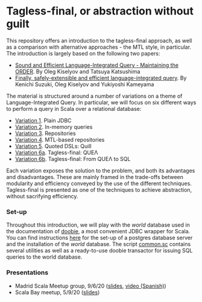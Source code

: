 # Tagless-final, or abstraction without guilt

This repository offers an introduction to the tagless-final approach, as well as a comparison with alternative approaches - the MTL style, in particular. The introduction is largely based on the following two papers:

* [Sound and Efficient Language-Integrated Query - Maintaining the ORDER](https://dl.acm.org/doi/pdf/10.1145/2847538.2847542). By Oleg Kiselyov and Tatsuya Katsushima
* [Finally, safely-extensible and efficient language-integrated query](http://okmij.org/ftp/meta-programming/Sqr/sqr.pdf). By Kenichi Suzuki, Oleg Kiselyov and Yukiyoshi Kameyama

The material is structured around a number of variations on a theme of Language-Integrated Query. In particular, we will focus on six different ways to perform a query in Scala over a relational database:

* [Variation 1](Variation1.SQL.ipynb). Plain JDBC
* [Variation 2](Variation2.ListComprehensions.ipynb). In-memory queries
* [Variation 3](Variation3.Repositories.ipynb). Repositories
* [Variation 4](Variation4.MTL.ipynb). MTL-based repositories
* [Variation 5](Variation5.QDSL.ipynb). Quoted DSLs: Quill
* [Variation 6a](Variation6a.TaglessFinal.ipynb). Tagless-final: QUEΛ
* [Variation 6b](Variation6b.TaglessFinal.ipynb). Tagless-final: From QUEΛ to SQL

Each variation exposes the solution to the problem, and both its advantages and disadvantages. These are mainly framed in the trade-offs between modularity and efficiency conveyed by the use of the different techniques. Tagless-final is presented as one of the techniques to achieve abstraction, without sacrifying efficiency.

### Set-up

Throughout this introduction, we will play with the _world_ database used in the documentation of [doobie](https://tpolecat.github.io/doobie), a most convenient JDBC wrapper for Scala. You can find instructions [here](https://tpolecat.github.io/doobie/docs/01-Introduction.html) for the set-up of a postgres database server and the installation of the _world_ database. The script [common.sc](./common.sc) contains several utilities as well as a ready-to-use doobie transactor for issuing SQL queries to the world database.
 
### Presentations

* Madrid Scala Meetup group, 9/6/20 ([slides](https://docs.google.com/presentation/d/13aIIeicm4r-9iorLmVBuezPnzkyh1E-bDDxuNtp8e4w/edit?usp=sharing), [video (Spanish)](https://youtu.be/IjrR5isbGo0))
* Scala Bay meetup, 5/9/20 ([slides](https://docs.google.com/presentation/d/1ZfYILkFhTdlGiG8QmmkoaebH4DdbTKGK3P9jbl8CH48/edit?usp=sharing))